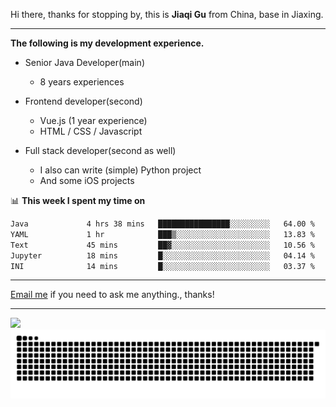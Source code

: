 Hi there, thanks for stopping by, this is **Jiaqi Gu** from China, base in Jiaxing.

---

**The following is my development experience.**

- Senior Java Developer(main)
  - 8 years experiences

- Frontend developer(second)
  - Vue.js (1 year experience)
  - HTML / CSS / Javascript
  
- Full stack developer(second as well)
  - I also can write (simple) Python project
  - And some iOS projects

📊 **This week I spent my time on**
<!--START_SECTION:waka-->

```txt
Java             4 hrs 38 mins   ████████████████░░░░░░░░░   64.00 %
YAML             1 hr            ███▒░░░░░░░░░░░░░░░░░░░░░   13.83 %
Text             45 mins         ██▓░░░░░░░░░░░░░░░░░░░░░░   10.56 %
Jupyter          18 mins         █░░░░░░░░░░░░░░░░░░░░░░░░   04.14 %
INI              14 mins         █░░░░░░░░░░░░░░░░░░░░░░░░   03.37 %
```

<!--END_SECTION:waka-->

---

[Email me](mailto:htk2klwgr@mozmail.com?subject=Hiring_from_GitHub) if you need to ask me anything., thanks!

---

![]( https://visitor-badge.glitch.me/badge?page_id=githubgujiaqi)
![]( https://github.com/droid-Q/droid-Q/raw/output/github-contribution-grid-snake.svg#gh-dark-mode-only)
